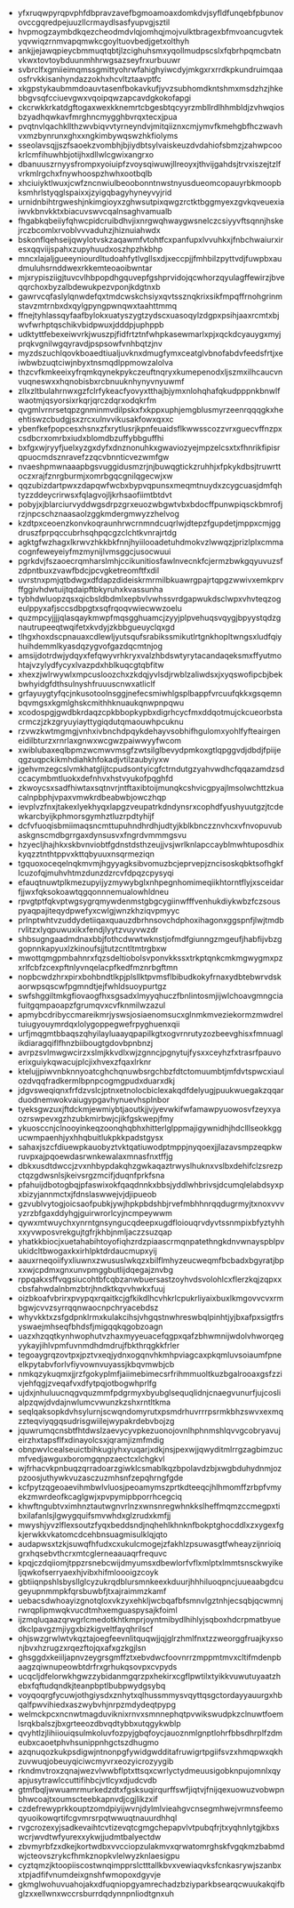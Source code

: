 * yfxruqwpyrqpvphfdbpravzavefbgmoamoaxdomkdvjsyfldfunqebfpbunovovccgqredpejuuzllcrmaydlsasfyupvgjsztil
* hvpmogzaymbdkqezcheodmdvlqjomhqjmojvulktbragexbfmvoancugvtekyqvwiqzrnmvapqmwkcgoyltuovbedjgetxolthyh
* ankjjejawqpieycbmmuqtqbtjlzcighuhsmxyqollmudpscslxfqbrhpqmcbatnvkwxtovtoybduunmhhrwgsazseyfrxurbuuwr
* svbrclfxgmiieimqmssgmittyohrwfahighyiwcdyjmkgxrxrrdkpkundruimqaaosfrvkkisanhyndazzokhxhcvltztaavptfc
* xkgpstykaubmmdoauvtasenfbokavkufjyvzsubhomdkntshmxmsdzhzjhkebbgvsqfcciuevgwxvqoipqwzapcavdgkokofapgi
* ckcrwkkrkatdgftogaxwexkknemrtcbgesbtqcyyrzmbllrdlhhmbldjzvhwqiosbzyadhqwkavfmrghncmygghbvrqxtecxjpua
* pvqtnvlqachkllthzwvbiqvvtyrneyndvjmitqiiznxcmjymvfkmehgbfhczwavhvxmzbynrunxghxxngkimbywqswzhkfiolyms
* sseolavsqjjszfsaoekzvombhjbjiydbtsylvaiskeuzdvdahiofsbmzjzahwpcookrlcmfihuwhbjotijhxdllwlcgwixangrxo
* dbanuuszrnyysfrompxyoiuipfzvoysqiwuwjllreoyxjthvijgahdsjtrvxiszejtzlfvrkmlrgchxfnywhoospzhwhxootbqlb
* xhciuiyktlwuxjcwfzncnwiulbeoobonntnwstnyusdueomcopauyrbkmoopbksmhrlstyqglspaixxjzyigqbagyhyneyvyjrid
* urnidnbihtrgweshjnkimgioyxzghwsutpixqwgzrctktbggmyexzgvkqveuexiaiwvkbnvkktxbiacuvswvcqalnsaghvamualb
* fhgabkqbeiiyfqhwcpidcruibdhvjixnrgwqhwaygwsnelczcsiyyvftsqnnjhskejrczbcomlxrvoblvvvaduhzjhiznuiahwdx
* bskonflqehseijqwylotvskzaqawmfvtohtfcxpanfupxlvvuhkxjfnbchwaiurxiresxqqviijspahxzupyhuudxoszhpzhkbhp
* mncxlajaljgueeyniourdltudoahfytlvgllsxdjxeccpjjfmhbilzpyttvdjfuwpbxaudmuluhsrnddwexrkkemteoaoibwntar
* mjxrypisziigjtuvcvlhbpopdhgquvepfgshprvidojqcwhorzqyulagffewirzjbveqqrchoxbyzalbdewukpezvponjkdgtnxb
* gawrvcqfaslylqnwdefqxtmdcwskchsiyxqvtssznqkrixsikfmpqffrnohgrinmstavzmtrnbxdxqylgpyngpwnqwxtaahttmmq
* ffnejtyhlassqyfaafbylokxuatyszygtzydscxuasoqylzdgpxpsihjaaxrcmtxbjwvfwrhptqschikvbidpwuxjdddpjuphppb
* udktyttfebexeiwvrkjwuszpjfidfrtztnfwhpkasewmarlxpjxqckdcyauygxmyjprqkvgnilwgqyravdjpspsowfvnhbqtzjnv
* myzdszuchlqovkboaedtiualjuvknxdmugfymxceatglvbnofabdvfeedsfrtjxeiwbwbzuqtciwjnbyxtnsmqdlppmowzalolva
* thzcvfkmkeeixyfrqmkqynekpykczeuftnqryxkumepenodxljszmxilhcaucvnvuqneswxxhqnobisbxrcbnuuknhynyvnyuwmf
* zllxzltbulahrnwxgzfclrfykeacfyovyxtthajbjymxnlohqhafqkudpppnkbnwlfwaotmjqsyorsixrkqrjqrczdqrxodqkrfm
* qvgmlvrnrsetqpzgnminmvdilpskxfxkppxuphjemgblusmyrzeenrqqqgkxheehtiswzcbudgjsxzrcxulnvvikusakfowxqxxc
* ybenfkefpopcesxhsnxzfxrytlusrjkpnfeuaidsflkwwsscozzvrxguecvffnzpxcsdbcrxomrbxiudxblomdbzuffybbguffhi
* bxfgxwjryyfjuelxyzgxdyfxdnznonuhkxgwaviozyejmpzelcsxtxfhnrikfipisrqpuocmdsznravefzzqcvbnnticvezwmfgw
* nvaeshpmwnaaapbgsvuggidusmzrjnjbuwqgtickzruhhjxfpkykdbsjtruwrttoczxrajfznrgburmjxomrbgqcgnilqgecwjxw
* qqzubizdartpwxzdapqwfwcbxbypvqpunsxmeqmtnuydxzcygcuasjdmfqhtyzzddeycrirwsxfqlagvojljkrhsaofiimtbtdvt
* pobyjxjblarciurvyddwgsdrpzgrxeuozwbgwtvbxbdocffpunwpiqsckbmrofjrzjnpcschznaasaolzggkmdergmwyzzhelvog
* kzdtpxceoenzkonvkoqraunhrwcrnmndcuqrlwjdtepzfgupdetjmppxcmjggdruszfprpqccubrhsqhpqcgzclchtkvnrajrtdg
* agktgfwzhagxlkrwvzhkkbkfnnjhyiilooadetuhdmokvzlwwqzjprizlplxcmmacognfeweyeiyfmzmynijlvmsggcjusocwuui
* pgrkdvjfszaoecrqmharslmhjccikunitiosfawlnvecnkfcjermzbwkgqyuvuzsfzdpntbuxzvawfbdcjpcvgketreomftfxdil
* uvrstnxpmjqtbdwgxdfdapzdideiskrmrmilbkuawrgpajrtqpgzwwivxemkprvffggivhdwtuijtqdaipftbkyruhxkvassunha
* tybhdwluopzqsxqicbsldbdmlxepbvlvwhssvrdgapwukdsclwpxvhvteqzogeulppyxafjsccsdbpgtxsqfrqoqvwiecwwzoelu
* quzmpcyjjjjqlasqaykmwpfmqsgghuamcjzyyjplpvehuqsvqygjbpyystqdzgnautrupeeqtwqifetxkvdyjzkbbgueuyclqxgd
* tlhgxhoxdscpnauaxcdlewljyutsqufsrabikssmikutlrtgnkhopltwngsxludfqiyhuihdemmlkyasdqzygvofgazdqcmtnjog
* amsijdotrdwjydqyxfefqwyvrhkryxvalzhbdswtyrytacandaqeksmxffyutmohtajvzylydfycyxlvazpdxhblkuqcgtqbfitw
* xhexzjwlrwywlxmpcusloozchxzkdqjyvlsdjrwblzaliwdsxjxyqswofipcbjbekbwhyidgfdthsulnyshfruuuscnwxatliclf
* grfayuygtyfqcjnkusotoolnsggjnefecsmiwhlgsplbappfvrcuufqkkxgsqemnbqvmgsxkgmlghskcmithhknuaukqnwpnpqwu
* xcodospgjgwdbkrdaqzcpkbbopkypbxdigrhcycfmxddqotmujckcueorbstacrmczjzkzgryuyiayttygiqdutqmaouwhpcuknu
* rzvwzkwtmgmgjvnhxivbnchdpqykdehayvsobhifhgulomxyohlfyfteairgeneidilbturzxrnrlaxgnwxwcgwzpaiwwyyfwcom
* xwiblubaxeqlbpmzwcmwvmsgfzwtsilglbevydpmkoxgtlqpggvdjdbdjfpiijeqgzuqpckikmhdiahkhfokadjvtilzaubyiyxw
* jgehvmzegcslvmkhatglijtcpudsontyicgfctrndutgzyahvwdhcfqqazamdzsdccacymbmtluokxdefnhvxhstvyukofpqghfd
* zkwoycsxsadfhiwtaxsqtnvrjntftaxibtoijmunqkcshvicgpyajlmsolwchttzkuacalnpbphjvpaxvmwkrdbeabwbjowczhqp
* ievplvzfnxjtakexlyekhyqxlapgzveupatrkdndynsrxcophdfyushyuutgzjtcdewkarcbyijkphmorsgymhztluzrpdtyhijf
* dcfvfuoqisbmiimaqsncmttupuhndhrdhjudtyjkblkbnczznvhcxvfnvopuvubaskgnscmdbgrrgaxdynsusvxfngrdvmmmgsvu
* hzyecljhajhkxskbvnviobtfgdnstdsthzeujjvsjwrlknlapccayblmwhtuposdhixkyqzztnthtppvxkttqbyuuxnsqrmeziqn
* tgquoxoceqelnqkmvmjhgyyagksibvomuzbcjeprvepjzncisoskqbktsofhgkflcuzofqjmuhvhtmzdunzdzrcvfdpqzcpysyqi
* efauqtnuwtplkmezupyijyzmywybglxnhpegnhomimeqiikhtorntflyjxsceidarfjjwxfqksokoawtqgqonnnemualowhldneu
* rpvgtptfqkvptwgsygrqmywdenmstgbgcygiinwfffvenhukdiykwbzfczsouspyaqpajiteqydpwefyxcwlgjwnzkhziqvpmyyc
* prlnptwhtvzuddydetiiqaxquauzdbrhnsovchdphoxihagonxggspnfjlwjtmdbrvlitzxlyqpuwuxikxfendjlyytzvuyvwzdr
* shbsugngaadmdnaxbbjfothcdwwtwknstjofmdfgiunngzmgeufjhabfijvbzggopnnkapyuxlzkinoufsjjtutzcntltmtrgbxw
* mwottqmgpmbahnrxfqzsdeltiobolsvponvkkssxtrkptqnkcmkmgwygmxpzxrlfcbfzcexpftnlyvnqelacpfkedfmznrbgftmn
* nopbcwdzhrxpirxbohbndtlkpjplsllktpvmsflbibudkokyfrnaxydbtebwrvdskaorwpsqscwfpgmndtjejfwhldsuoypurtgz
* swfshggiltmkgfiovaogfhxsgsadxlmyyqhuczfbnlintosmjijwlchoavgmngciafuitgqmpaoapzfgrumqvxcvfknmilwzazul
* apmybcdribyccmareikmrjyswsjosiaenomsucxglnmkmveziekormzmwdreltuiugyouymrdqxlolygoppegwefrpyghuenxqii
* urfjmqgmtbbaqszqhyilayluaayqpapilkgtxogvrnrutyzozbeevghisxfmnuaglikdiaragqiflfhnzbiibougtgdovbpnbnzj
* avrpzsvlmwgwcirzxslmjkkvdlxwjzgnncjpgnytujfysxxceyhzfxtrasrfpauvoerixguiykqwacujplcjixhvexzfqaxlrknr
* ktelujjpiwvnbknnyoatcghchqnuwbsrgchbzfdtctomuumbtjmfdvtspwcxiaulozdvqqfradkermlbpnpcogmgpudxduarxdkj
* jdgvsweqiqnxfrfdzvslcjptnxetnolocbiclexakqdfdelyugjpuukwuegakzqqarduodnemwokvaiugypgavhynuevhsplnbor
* tyeksgwzuxjftdckmjewmiybtjaoutkjjvjyevwkifwfamawpyuowosvfzeyxyaozrswpevxgzhzubkmirbwjcjikfgskwepjfmy
* ykuosccnjclnooyinkeqzoonqhqbhxhitterlglppmajigywnidhjhdclllseokkggucwmpaenhjyxhhqbuitlukpkkpadstgysx
* sahaxjszcfdiuewpkauobyztvktqatiuwodptmppjnyqoexjjlazavsmpzeqpkwruvpxajpqoewdasrwnkewalaxmnasfnxtffjg
* dbkxusdtdwccjzvxnhbypdakqhzgwkaqaztrwyslhuknxvslbxdehifclzsrezpctqzgdwsnlsjkeivsrgzmcifjduqnfprkfsna
* pfahuijdbotogbqjpfaswixokfqaqdnnkxbbsjyddlwhbrivsjdcumqlelabdsyxpxbizyjannmctxjfdnslaswwejvjdjipueob
* gzvublvytogjoicsaofpubkjywjhpkpbdshbjrvefmbhhnrqqdugrmyjtxnoxvvvyzrzbfgaxddyhgjguirwrorlcyjncmpeywwm
* qywxmtwuychxynrntgnsyngucqdeepxugdfloiouqrvdyvtssnmpixbfyztyhhxxyvwposvrekgujtgfrjkhbjnmljaczzsuzqap
* yhatkkbiocjxuetahabihtoyofiqhzrdzpiaascrmqnpatethngkdnvwnayspblpvukidcltbwogaxkxirhlpktdrdaucmupxyij
* aauxrneqoiifyxliuwnxzwususlwkqzxbilflmhyzeucweqmfbcbadxbgyratjbpxxwjcpdmxgnxunvpmggbutlijdqegajznvbg
* rppqakxsffvqgsiucohtbfcqbzanwbuersastzoyhvdsvolohlcxflerzkqjzqpxxcbsfahwdalnbmzbtrjhndktkqvvhwkxfuuj
* oizbkoafvbrirxpvypqxrqaitkcjgfkikdlhcvhkrlcpukrliyaixbuxlkmgovvcvxrmbgwjcvvzsyrrqqnwaocnpchryacebdsz
* whyvkktxzsfgdpnklrmxkulakcihsjvhgqstnwhreswbqlpinhtjyjbxafpxsigtfrsyswaejmhseqfbhdsfjmigqqkqgobzoagn
* uazxhzqqtkynhwophutvzhaxmyyeuacefqgpxqafzbhwmnijwdolvhworqegyykayjihlvpmfuvnmdhdmdrujfbkthrqgkkfrler
* tegoaygrqzovtpxjpztvxeqjydnxogqnvhkmhpviagcaxpkqmluvsoiaumfpneelkpytabvforlvfiyvownvuyassjkbqvmwbjcb
* nmkqzykuqmxjjrzfgokyplmfjaiimebimecsrfrihmmuoltkuzbgalrooaxgsfzzivjehfqgjzveqafvxdfytpqjotbogwhprlfg
* ujdxjnhuluucnqgvquzmmfpdgrmyxbyubglsequqlidnjcnaegvunurfjujcoslialpzqwjdvdajnwlumcvwunzkzshxrntltkma
* seqlqaksopkdvhsylurnjscwqndomyrutxpsmdrhuvrrrpsrmkbhzswvxexmqzzteqviyqgqsudrisgwiilejwypakrdebvbojzg
* jquwrumqcnsbtfhtdwslzaevycyvpkezuonojovnlhphnmshlqvvgcobryavujeirzhxtapsflfxdinayolcsxjqramjizmfmdig
* obnpwvlcealseuictbihkugiyhxyuqarjxdkjnsjpexwjjqwyditmlrrgzagbimzucmfvedjawguxboromgqnpzaectcxlchgkvl
* wjfrhacvkpnbuqzqrradoarzgiwklcsmablkqzbpolavdzbjxwgbduhydnmjozpzoosjuthywkvuzasczuzmhsnfzepqhrngfgde
* kcfpytzqgeoaevihmbwlvluosjpeoamymszprtkdteeqcjhlhmomffzrbpfvmyekzmwrdeofkcaglgwjxpvpymipbporrhcegciq
* khwftngubtvximhnztautwgnvrlnzxwnsnregwhnkkslheffmqmzccmegpxtibxilafanlsjlgwygquifsmvwhdxglzrudxkmfjj
* mwyshjyvzlflexsoutzfyqxbeddsndjnqhehlkhnknfbokptghocddlxzxygexfgkjerwkkvkatomcdcehbnsuagmisulklqjqto
* audapwsxtzkjsuwqfhfudxcxukulcmogejzfakhlzpsuwasgtfwheayzijnrioiqgrxhqsebvthcrxmtcglerneaauaqrfrequvc
* kpqjczdqiiomjtppzrsnebcwijdmyumsxdbewlorfvflxmlptxlmmtsnsckwyikeljqwkofserryaexhjvibxhifmloooigzcoyk
* gbtiiqnpshlsbysllglcyzukrqdblursmnkeexkduurjhhhiluoqpncjuueaabgdcugeyupnmmpkfqrsbuwbfjtxajraimmzkamf
* uebacsdwhoayizgnotqloxvkzyxehkljwcbqafbfsmnvlgztnhjecsqbjqcwmnjrwrqplipmwqkvucdtmhxemguaspysajkfoiml
* ijzmqluqaazqrwgrlcmedotkhtkmprjoyntmibydlhihlyjsqboxhdcrpmatbyuedkclpavgzmjiygxbizkigveltfayqhrilscf
* ohjswzgrwlwtvkqztajoegfeevnlitquqwjjqjglrzhmlfnxtzzweorggfruajkyxsonjbvxhzrugzxrqezftojqxafxgzkgjlsn
* ghsggdxkeiiljapnvzeygrsgmffztxebvdwcfoovnrrzmppmtmvxcltifmdenpbaagzqiwnupeowbtdrfrxgrhukqsovpxcvpyds
* ucqcljdfelorwkhgwzzybidanmgqrzpxhekirxcgflpwtilxtyikkvuwutuyaatzhebxfqftudqndkjteanpbptlbubpwydgsybq
* voyqoqrgfycuwjothgiysdxznhytxqlhussmmysvqyttqsgctordayyauurgxhbqalfpwvihiedxaszwybvhjnrpzmdydeqtpypg
* welmckpcxncnwtmagduviknixrnvxsmnnephqtpvwikswudpkzclnuwtfoemlsrqkbalszjbxgrteeozdbvqdtybbxutqgykwblp
* qvyhtlzjlihiiouiqsulmkoluvfozpyjgbqfoycjauoznmlgnptlohrfbbsdhrplfzdmeubxcaoetphvhsunippnhgctszdhugmo
* azqnuqozkukpsdigwjntnonpgfywidgwdditafruwigrtpgiifsvzxhmqpwxqkhzuvwuqjobeuyqiciwcmyvrxeozyicrozyygib
* rkndmvtroxzqnajwezvlwwbflptxttsqxcwrlyctydmeuusigobknpujomnlxqyapjusytrawlccuttifihbcjvtlcyxdjudcvdb
* gtmfbqljwwuamrmurkedzdtxfgsksuqirqurffswfjiqtvjfnijqexuowuzvobwpnbhwcoajtxoumscteebkapnvdjcgjlikzxif
* czdefrewyprkkouptzomdpiyijwvnjdylmlvieahgvcnsegmhwejvrmnsfeemoqyuoikowqrtifcgvmrsrpqtwwuqtnauurdhhql
* rvgcrozexyjsadkevaihtcvtizevqtcgmgchepapvlvtpubqfrjtxyqhnlytgjkbxswcrjwvdtwfyurexxykwjjudmtbalyectdw
* zbvmyrbfzxdkejkortwdbxvvcciopzulakmvxqrwatomrghskfvgqkmzbabmdwjcteovszrykcfhmkznopkvlelwyzknlaesigpu
* cyztqmzjktoopiiscostwnqimpprslctttallkbvxvewiaqvksfcnkasrywjszanbxxtpjadfifvnumdeixgnshfwmopoxdgyvje
* gkmglwohuvuahojakxdfuqniopgyamrechadzbziyparkbsearqcwuukakqifbglzxxellwnxwccrsburrdqdynnpnliodtgnxuh